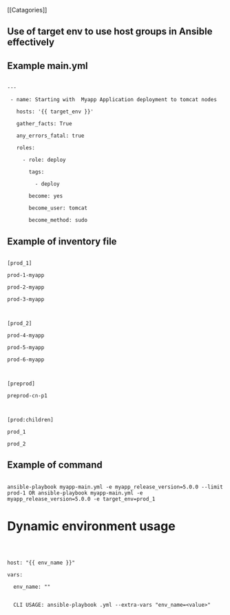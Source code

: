 [[Catagories]] 

## Use of target env to use host groups in Ansible effectively

  

## Example main.yml

  

~~~~

---

 - name: Starting with  Myapp Application deployment to tomcat nodes

   hosts: '{{ target_env }}'

   gather_facts: True

   any_errors_fatal: true

   roles:

     - role: deploy

       tags:

         - deploy

       become: yes

       become_user: tomcat

       become_method: sudo

~~~~

  

## Example of inventory file

~~~~  

[prod_1]

prod-1-myapp

prod-2-myapp

prod-3-myapp

  

[prod_2]

prod-4-myapp

prod-5-myapp

prod-6-myapp

  

[preprod]

preprod-cn-p1

  

[prod:children]

prod_1

prod_2

~~~~

## Example of command

  

~~~~  

ansible-playbook myapp-main.yml -e myapp_release_version=5.0.0 --limit prod-1 OR ansible-playbook myapp-main.yml -e myapp_release_version=5.0.0 -e target_env=prod_1

~~~~


# Dynamic environment usage

  

~~~~

  

host: "{{ env_name }}"

vars:

  env_name: ""

  
  CLI USAGE: ansible-playbook .yml --extra-vars "env_name=<value>"
  
~~~~

  

